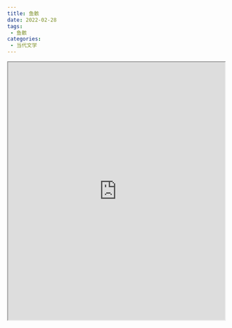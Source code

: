 ```yaml
---
title: 鱼骸
date: 2022-02-28
tags:
 - 鱼骸
categories:
 - 当代文学
---
```




<iframe src="http://localhost:8080/pdf/web/viewer.html?file=https://vkceyugu.cdn.bspapp.com/VKCEYUGU-e9075d72-0451-48df-afe1-d46932ae4554/fc668330-2b93-4cf6-a720-2f40cc308b47.pdf" width="100%" height="600px"></iframe>